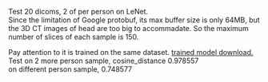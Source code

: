 Test 20 dicoms, 2 of per person on LeNet.   
Since the limitation of Google protobuf, its max buffer size is only 64MB, but the 3D CT images of head are too big to accommadate. So the maximum number of slices of each sample is 150.

Pay attention to it is trained on the same dataset.
[trained model download.](http://omoitwcai.bkt.clouddn.com/lenet_iter_10000.caffemodel)     
Test on 2 more person sample, cosine_distance 0.978557  
on different person sample, 0.748577

